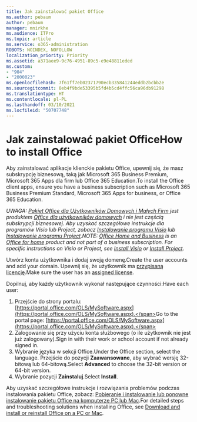 ```yaml
---
title: Jak zainstalować pakiet Office
ms.author: pebaum
author: pebaum
manager: mnirkhe
ms.audience: ITPro
ms.topic: article
ms.service: o365-administration
ROBOTS: NOINDEX, NOFOLLOW
localization_priority: Priority
ms.assetid: a371aee9-9c76-4951-89c5-e9e48811eded
ms.custom:
- "904"
- "2000023"
ms.openlocfilehash: 7f61ff7eb02371790ecb335841244eddb2bcbb2e
ms.sourcegitcommit: 0eb4f9bde53395b5fd4b5cd4ffc56ca96db91298
ms.translationtype: HT
ms.contentlocale: pl-PL
ms.lasthandoff: 03/10/2021
ms.locfileid: "50707748"
---
```

# <a name="how-to-install-office"></a><span data-ttu-id="cd242-102">Jak zainstalować pakiet Office</span><span class="sxs-lookup"><span data-stu-id="cd242-102">How to install Office</span></span>

<span data-ttu-id="cd242-103">Aby zainstalować aplikacje klienckie pakietu Office, upewnij się, że masz subskrypcję biznesową, taką jak Microsoft 365 Business Premium, Microsoft 365 Apps dla firm lub Office 365 Education.</span><span class="sxs-lookup"><span data-stu-id="cd242-103">To install the Office client apps, ensure you have a business subscription such as Microsoft 365 Business Premium Standard, Microsoft 365 Apps for business, or Office 365 Education.</span></span>
  
<span data-ttu-id="cd242-104">*UWAGA: [Pakiet Office dla Użytkowników Domowych i Małych Firm](https://support.microsoft.com/office/office-for-home-and-office-for-business-plans-28cbc8cf-1332-4f04-9123-9b660abb629e) jest produktem [Office dla użytkowników domowych](https://support.office.com/article/28cbc8cf-1332-4f04-9123-9b660abb629e?wt.mc_id=Alchemy_ClientDIA) i nie jest częścią subskrypcji biznesowej. Aby uzyskać szczegółowe instrukcje dla programów Visio lub Project, zobacz [Instalowanie programu Visio](https://support.office.com/article/f98f21e3-aa02-4827-9167-ddab5b025710) lub [Instalowanie programu Project](https://support.office.com/article/7059249b-d9fe-4d61-ab96-5c5bf435f281)*.</span><span class="sxs-lookup"><span data-stu-id="cd242-104">*NOTE: [Office Home and Business](https://support.microsoft.com/office/office-for-home-and-office-for-business-plans-28cbc8cf-1332-4f04-9123-9b660abb629e) is an [Office for home](https://support.office.com/article/28cbc8cf-1332-4f04-9123-9b660abb629e?wt.mc_id=Alchemy_ClientDIA) product and not part of a business subscription. For specific instructions on Visio or Project, see [Install Visio](https://support.office.com/article/f98f21e3-aa02-4827-9167-ddab5b025710) or [Install Project](https://support.office.com/article/7059249b-d9fe-4d61-ab96-5c5bf435f281)*.</span></span>

<span data-ttu-id="cd242-105">Utwórz konta użytkownika i dodaj swoją domenę.</span><span class="sxs-lookup"><span data-stu-id="cd242-105">Create the user accounts and add your domain.</span></span> <span data-ttu-id="cd242-106">Upewnij się, że użytkownik ma [przypisaną licencję](https://docs.microsoft.com/microsoft-365/admin/add-users/add-users).</span><span class="sxs-lookup"><span data-stu-id="cd242-106">Make sure the user has an [assigned license](https://docs.microsoft.com/microsoft-365/admin/add-users/add-users).</span></span>

<span data-ttu-id="cd242-107">Dopilnuj, aby każdy użytkownik wykonał następujące czynności:</span><span class="sxs-lookup"><span data-stu-id="cd242-107">Have each user:</span></span>

1. <span data-ttu-id="cd242-108">Przejście do strony portalu: [https://portal.office.com/OLS/MySoftware.aspx](https://portal.office.com/OLS/MySoftware.aspx).</span><span class="sxs-lookup"><span data-stu-id="cd242-108">Go to the portal page: [https://portal.office.com/OLS/MySoftware.aspx](https://portal.office.com/OLS/MySoftware.aspx).</span></span>
2. <span data-ttu-id="cd242-109">Zalogowanie się przy użyciu konta służbowego (o ile użytkownik nie jest już zalogowany).</span><span class="sxs-lookup"><span data-stu-id="cd242-109">Sign in with their work or school account if not already signed in.</span></span>
3. <span data-ttu-id="cd242-110">Wybranie języka w sekcji Office.</span><span class="sxs-lookup"><span data-stu-id="cd242-110">Under the Office section, select the language.</span></span> <span data-ttu-id="cd242-111">Przejście do pozycji **Zaawansowane**, aby wybrać wersję 32-bitową lub 64-bitową.</span><span class="sxs-lookup"><span data-stu-id="cd242-111">Select **Advanced** to choose the 32-bit version or 64-bit version.</span></span>
4. <span data-ttu-id="cd242-112">Wybranie pozycji **Zainstaluj**.</span><span class="sxs-lookup"><span data-stu-id="cd242-112">Select **Install**.</span></span>

<span data-ttu-id="cd242-113">Aby uzyskać szczegółowe instrukcje i rozwiązania problemów podczas instalowania pakietu Office, zobacz: [Pobieranie i instalowanie lub ponowne instalowanie pakietu Office na komputerze PC lub Mac](https://support.office.com/article/4414eaaf-0478-48be-9c42-23adc4716658?wt.mc_id=Alchemy_ClientDIA).</span><span class="sxs-lookup"><span data-stu-id="cd242-113">For detailed steps and troubleshooting solutions when installing Office, see [Download and install or reinstall Office on a PC or Mac](https://support.office.com/article/4414eaaf-0478-48be-9c42-23adc4716658?wt.mc_id=Alchemy_ClientDIA).</span></span>
